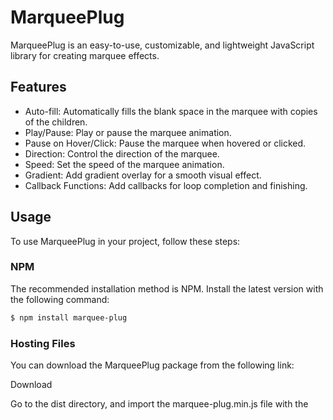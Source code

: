 # MarqueePlug

MarqueePlug is an easy-to-use, customizable, and lightweight JavaScript library for creating marquee effects.

## Features

-   Auto-fill: Automatically fills the blank space in the marquee with copies of the children.
-   Play/Pause: Play or pause the marquee animation.
-   Pause on Hover/Click: Pause the marquee when hovered or clicked.
-   Direction: Control the direction of the marquee.
-   Speed: Set the speed of the marquee animation.
-   Gradient: Add gradient overlay for a smooth visual effect.
-   Callback Functions: Add callbacks for loop completion and finishing.

## Usage

To use MarqueePlug in your project, follow these steps:

### NPM

The recommended installation method is NPM. Install the latest version with the following command:

```bash
$ npm install marquee-plug
```

### Hosting Files

You can download the MarqueePlug package from the following link:

Download

Go to the dist directory, and import the marquee-plug.min.js file with the <script> tag:

```js
<script src="path-to-the-file/marquee-plug.min.js"></script>
```

### Basic Example

Here's a basic example of how to use MarqueePlug:

HTML: Add a container for the marquee effect.

```html
<div id="marquee-container" class="marquee">
	<p>Your scrolling text goes here.</p>
	<p>Your scrolling text goes here.</p>
</div>
```

JavaScript: Initialize MarqueePlug on your elements.

```js
const marquee = new MarqueePlug('#marquee-container', {
	autoFill: true, // Automatically fills the marquee with content
	speed: 50, // Speed of the marquee
	direction: 'left', // Direction of the marquee (left, right, up, down)
});

marquee.init();
```

## Files

You will find two files in the dist directory:

-   marquee-plug.min.js
-   marquee-plug.css

## Options

### `autoFill` (boolean)

**Description**: Automatically fills blank space in the marquee with copies of the children.
**Default**: `false`
**Example**: `autoFill: true`

### `play` (boolean)

**Description**: Whether to play or pause the marquee.
**Default**: `true`
**Example**: `play: false`

### `pauseOnHover` (boolean)

**Description**: Whether to pause the marquee when hovered.
**Default**: `false`
**Example**: `pauseOnHover: true`

### `pauseOnClick` (boolean)

**Description**: Whether to pause the marquee when clicked.
**Default**: `false`
**Example**: `pauseOnClick: true`

### `direction` (string)

**Description**: The direction the marquee is sliding.
**Options**: `"left"`, `"right"`, `"up"`, `"down"`
**Default**: `"left"`
**Example**: `direction: 'right'`

### `speed` (number)

**Description**: Speed calculated as pixels/second.
**Default**: `50`
**Example**: `speed: 100`

### `delay` (number)

**Description**: Duration to delay the animation after render, in seconds.
**Default**: `0`
**Example**: `delay: 2`

### `loop` (number)

**Description**: The number of times the marquee should loop. `0` is equivalent to infinite.
**Default**: `0`
**Example**: `loop: 3`

### `gradient` (boolean)

**Description**: Whether to show the gradient or not.
**Default**: `false`
**Example**: `gradient: true`

### `gradientColor` (string)

**Description**: The color of the gradient.
**Default**: `"white"`
**Example**: `gradientColor: 'rgba(255, 255, 255, 0.5)'`

### `gradientWidth` (number|string)

**Description**: The width of the gradient on either side.
**Default**: `200`
**Example**: `gradientWidth: '10%'`
